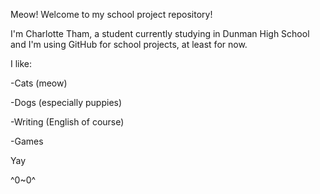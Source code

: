 Meow! Welcome to my school project repository!

I'm Charlotte Tham, a student currently studying in Dunman High School and I'm using GitHub for school projects, at least for now.

I like:

-Cats (meow)

-Dogs (especially puppies)

-Writing (English of course)

-Games 


Yay

^0~0^

